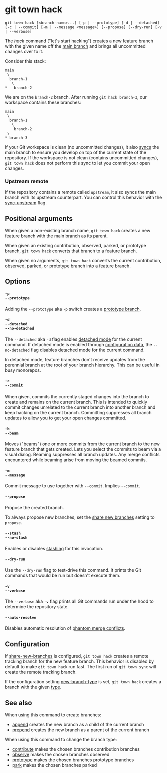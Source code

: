 # git town hack

```command-summary
git town hack [<branch-name>...] [-p | --prototype] [-d | --detached] [-c | --commit] [-m | --message <message>] [--propose] [--dry-run] [-v | --verbose]
```

The _hack_ command ("let's start hacking") creates a new feature branch with the
given name off the [main branch](../preferences/main-branch.md) and brings all
uncommitted changes over to it.

Consider this stack:

```
main
 \
  branch-1
   \
*   branch-2
```

We are on the `branch-2` branch. After running `git hack branch-3`, our
workspace contains these branches:

```
main
 \
  branch-1
   \
    branch-2
 \
* branch-3
```

If your Git workspace is clean (no uncommitted changes), it also
[syncs](sync.md) the main branch to ensure you develop on top of the current
state of the repository. If the workspace is not clean (contains uncommitted
changes), `git town hack` does not perform this sync to let you commit your open
changes.

### Upstream remote

If the repository contains a remote called `upstream`, it also syncs the main
branch with its upstream counterpart. You can control this behavior with the
[sync-upstream](../preferences/sync-upstream.md) flag.

## Positional arguments

When given a non-existing branch name, `git town hack` creates a new feature
branch with the main branch as its parent.

When given an existing contribution, observed, parked, or prototype branch,
`git town hack` converts that branch to a feature branch.

When given no arguments, `git town hack` converts the current contribution,
observed, parked, or prototype branch into a feature branch.

## Options

#### `-p`<br>`--prototype`

Adding the `--prototype` aka `-p` switch creates a
[prototype branch](../branch-types.md#prototype-branches).

#### `-d`<br>`--detached`<br>`--no-detached`

The `--detached` aka `-d` flag enables
[detached mode](../preferences/detached.md) for the current command. If detached
mode is enabled through [configuration data](../preferences/detached.md), the
`--no-detached` flag disables detached mode for the current command.

In detached mode, feature branches don't receive updates from the perennial
branch at the root of your branch hierarchy. This can be useful in busy
monorepos.

#### `-c`<br>`--commit`

When given, commits the currently staged changes into the branch to create and
remains on the current branch. This is intended to quickly commit changes
unrelated to the current branch into another branch and keep hacking on the
current branch. Committing suppresses all branch updates to allow you to get
your open changes committed.

#### `-b`<br>`--beam`

Moves ("beams") one or more commits from the current branch to the new feature
branch that gets created. Lets you select the commits to beam via a visual
dialog. Beaming suppresses all branch updates. Any merge conflicts encountered
while beaming arise from moving the beamed commits.

#### `-m`<br>`--message`

Commit message to use together with `--commit`. Implies `--commit`.

#### `--propose`

Propose the created branch.

To always propose new branches, set the
[share new branches](../preferences/share-new-branches.md) setting to `propose`.

#### `--stash`<br>`--no-stash`

Enables or disables [stashing](../preferences/stash.md) for this invocation.

#### `--dry-run`

Use the `--dry-run` flag to test-drive this command. It prints the Git commands
that would be run but doesn't execute them.

#### `-v`<br>`--verbose`

The `--verbose` aka `-v` flag prints all Git commands run under the hood to
determine the repository state.

#### `--auto-resolve`

Disables automatic resolution of
[phantom merge conflicts](../stacked-changes.md#avoid-phantom-conflicts).

## Configuration

If [share-new-branches](../preferences/share-new-branches.md) is configured,
`git town hack` creates a remote tracking branch for the new feature branch.
This behavior is disabled by default to make `git town hack` run fast. The first
run of `git town sync` will create the remote tracking branch.

If the configuration setting
[new-branch-type](../preferences/new-branch-type.md) is set, `git town hack`
creates a branch with the given [type](../branch-types.md).

## See also

When using this command to create branches:

- [append](append.md) creates the new branch as a child of the current branch
- [prepend](prepend.md) creates the new branch as a parent of the current branch

When using this command to change the branch type:

- [contribute](contribute.md) makes the chosen branches contribution branches
- [observe](observe.md) makes the chosen branches observed
- [prototype](prototype.md) makes the chosen branches prototype branches
- [park](park.md) makes the chosen branches parked
